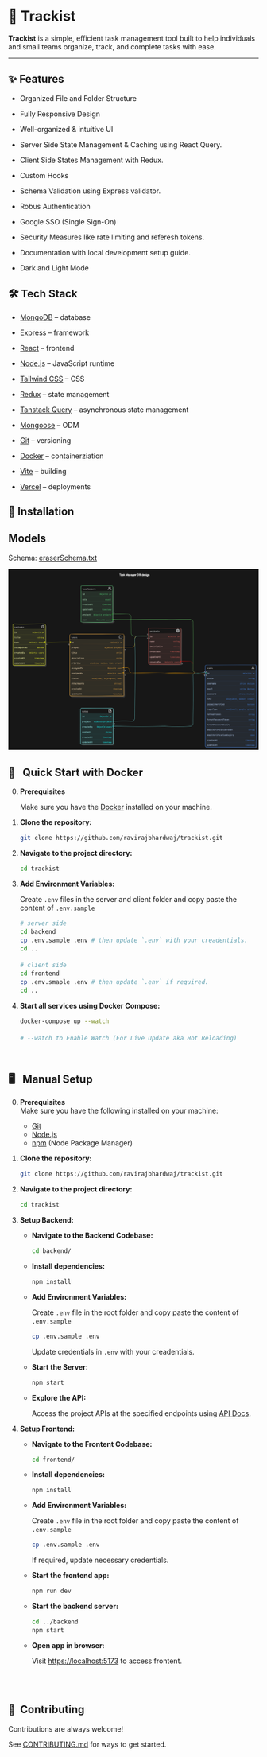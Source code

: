 # 📝 Trackist

**Trackist** is a simple, efficient task management tool built to help individuals and small teams organize, track, and complete tasks with ease. 

---

## ✨ Features


- Organized File and Folder Structure

- Fully Responsive Design

- Well-organized & intuitive UI

- Server Side State Management & Caching using React Query.

- Client Side States Management with Redux.

- Custom Hooks

- Schema Validation using Express validator.

- Robus Authentication

- Google SSO (Single Sign-On)

- Security Measures like rate limiting and referesh tokens.

- Documentation with local development setup guide.

- Dark and Light Mode

## 🛠️ Tech Stack

- [MongoDB](https://www.mongodb.com/) – database

- [Express](https://expressjs.com/) – framework

- [React](https://react.dev/) – frontend

- [Node.js](https://nodejs.org/) – JavaScript runtime

- [Tailwind CSS](https://tailwindcss.com/) – CSS

- [Redux](https://redux.js.org/) – state management

- [Tanstack Query](https://tanstack.com/query/latest) – asynchronous state management

- [Mongoose](https://mongoosejs.com/) – ODM

- [Git](https://git-scm.com/) – versioning

- [Docker](https://www.docker.com/) – containerziation

- [Vite](https://vitejs.dev/) – building

- [Vercel](https://vercel.com/) – deployments

## 🏁 Installation

##  Models

Schema: [eraserSchema.txt](./backend/eraserSchema.txt)

![DB Design](./assets/images/eraserSchema.svg)


## <a name="docker-setup"> 🐳&nbsp;&nbsp; Quick Start with Docker</a>

0. **Prerequisites**

   Make sure you have the [Docker](https://www.docker.com/) installed on your machine.

1. **Clone the repository:**

   ```bash
   git clone https://github.com/ravirajbhardwaj/trackist.git
   ```

2. **Navigate to the project directory:**

   ```bash
   cd trackist
   ```

3. **Add Environment Variables:**

   Create `.env` files in the server and client folder and copy paste the content of `.env.sample`

   ```bash
   # server side
   cd backend
   cp .env.sample .env # then update `.env` with your creadentials.
   cd ..

   # client side
   cd frontend
   cp .env.smaple .env # then update `.env` if required.
   cd ..
   ```

4. **Start all services using Docker Compose:**

   ```bash
   docker-compose up --watch

   # --watch to Enable Watch (For Live Update aka Hot Reloading)
   ```

<br>

## <a name="manual-setup"> 🖥️&nbsp;&nbsp; Manual Setup</a>

0.  **Prerequisites** <br>
    Make sure you have the following installed on your machine:

    - [Git](https://git-scm.com/)
    - [Node.js](https://nodejs.org/en)
    - [npm](https://www.npmjs.com/) (Node Package Manager)

1.  **Clone the repository:**

    ```bash
    git clone https://github.com/ravirajbhardwaj/trackist.git
    ```

2.  **Navigate to the project directory:**

    ```bash
    cd trackist
    ```

3.  **Setup Backend:**

    - **Navigate to the Backend Codebase:**

      ```bash
      cd backend/
      ```

    - **Install dependencies:**

      ```bash
      npm install
      ```

    - **Add Environment Variables:**

      Create `.env` file in the root folder and copy paste the content of `.env.sample`

      ```bash
      cp .env.sample .env
      ```

      Update credentials in `.env` with your creadentials.

    - **Start the Server:**

      ```bash
      npm start
      ```

    - **Explore the API:**

      Access the project APIs at the specified endpoints using [API Docs]().

4.  **Setup Frontend:**

    - **Navigate to the Frontent Codebase:**

      ```bash
      cd frontend/
      ```

    - **Install dependencies:**

      ```bash
      npm install
      ```

    - **Add Environment Variables:**

      Create `.env` file in the root folder and copy paste the content of `.env.sample`

      ```bash
      cp .env.sample .env
      ```

      If required, update necessary credentials.

    - **Start the frontend app:**

      ```bash
      npm run dev
      ```

    - **Start the backend server:**

      ```bash
      cd ../backend
      npm start
      ```

    - **Open app in browser:**

      Visit [https://localhost:5173](https://localhost:5173) to access frontent.

<br>

<br>

## 🤝&nbsp;&nbsp;Contributing

Contributions are always welcome!

See [CONTRIBUTING.md](./CONTRIBUTING.md) for ways to get started.
</br></br>
